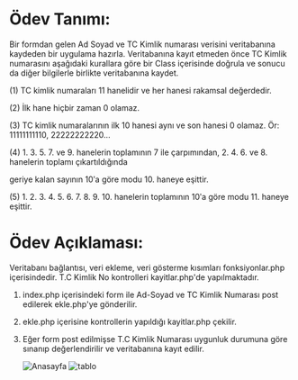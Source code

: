 # Ödev Tanımı: 
Bir formdan gelen Ad Soyad ve TC Kimlik numarası verisini veritabanına kaydeden bir uygulama hazırla.
Veritabanına kayıt etmeden önce TC Kimlik numarasını aşağıdaki kurallara göre bir Class içerisinde
doğrula ve sonucu da diğer bilgilerle birlikte veritabanına kaydet.

(1) TC kimlik numaraları 11 hanelidir ve her hanesi rakamsal değerdedir.

(2) İlk hane hiçbir zaman 0 olamaz.

(3) TC kimlik numaralarının ilk 10 hanesi aynı ve son hanesi 0 olamaz. Ör: 11111111110, 22222222220...

(4) 1. 3. 5. 7. ve 9. hanelerin toplamının 7 ile çarpımından, 2. 4. 6. ve 8. hanelerin toplamı çıkartıldığında

geriye kalan sayının 10ʹa göre modu 10. haneye eşittir.

(5) 1. 2. 3. 4. 5. 6. 7. 8. 9. 10. hanelerin toplamının 10ʹa göre modu 11. haneye eşittir.


# Ödev Açıklaması: 

Veritabanı bağlantısı, veri ekleme, veri gösterme kısımları fonksiyonlar.php içerisindedir. T.C Kimlik No kontrolleri kayitlar.php'de yapılmaktadır.

1) index.php içerisindeki form ile Ad-Soyad ve TC Kimlik Numarası post edilerek ekle.php'ye gönderilir.

2) ekle.php içerisine kontrollerin yapıldığı kayitlar.php çekilir.

3) Eğer form post edilmişse T.C Kimlik Numarası uygunluk durumuna göre sınanıp değerlendirilir ve veritabanına kayıt edilir.

	![Anasayfa](https://user-images.githubusercontent.com/82964908/203845110-f056d036-3a7a-48ec-9e50-00aa51051d5e.jpg)
	![tablo](https://user-images.githubusercontent.com/82964908/203845121-1050f15e-4ac2-4ae2-ac70-8aafc00c239b.jpg)
